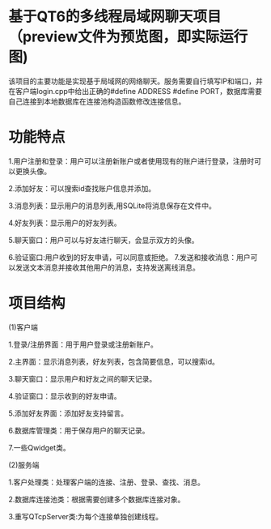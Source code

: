 # 基于QT6的多线程局域网聊天项目（preview文件为预览图，即实际运行图)
该项目的主要功能是实现基于局域网的网络聊天。服务需要自行填写IP和端口，并在客户端login.cpp中给出正确的#define ADDRESS  #define PORT，数据库需要自己连接到本地数据库在连接池构造函数修改连接信息。
# 功能特点 
1.用户注册和登录：用户可以注册新账户或者使用现有的账户进行登录，注册时可以更换头像。 

2.添加好友：可以搜索id查找账户信息并添加。

3.消息列表：显示用户的消息列表,用SQLite将消息保存在文件中。 

4.好友列表：显示用户的好友列表。

5.聊天窗口：用户可以与好友进行聊天，会显示双方的头像。 

6.验证窗口:用户收到的好友申请，可以同意或拒绝。 7.发送和接收消息：用户可以发送文本消息并接收其他用户的消息，支持发送离线消息。
# 项目结构
(1)客户端

1.登录/注册界面：用于用户登录或注册新账户。

2.主界面：显示消息列表，好友列表，包含简要信息，可以搜索id。 

3.聊天窗口：显示用户和好友之间的聊天记录。

4.验证窗口：显示收到的好友申请。

5.添加好友界面：添加好友支持留言。

6.数据库管理类：用于保存用户的聊天记录。

7.一些Qwidget类。

(2)服务端 

1.客户处理类：处理客户端的连接、注册、登录、查找、消息。 

2.数据库连接池类：根据需要创建多个数据库连接对象。

3.重写QTcpServer类:为每个连接单独创建线程。
